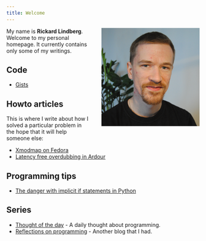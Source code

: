 ```yaml
---
title: Welcome
---
```


<img src="/images/avatar.png" style="float: right; padding-left: 30px; padding-bottom: 21px;" />

My name is **Rickard Lindberg**. Welcome to my personal homepage. It currently
contains only some of my writings.

## Code

- [Gists](/code/gists.html "Gists")

## Howto articles

This is where I write about how I solved a particular problem in the hope that
it will help someone else:

- [Xmodmap on Fedora](/writing/xmodmap-on-fedora/index.html "Xmodmap on Fedora")
- [Latency free overdubbing in Ardour](/writing/ardour-latency-free-overdubbing/index.html "Latency free overdubbing in Ardour")

## Programming tips

- [The danger with implicit if statements in Python](/writing/python-danger-implicit-if/index.html "The danger with implicit if statements in Python")

## Series

- [Thought of the day](/writing/thought-of-the-day/index.html "Thought of the day") - A daily thought about programming.
- [Reflections on programming](/writing/reflections-on-programming/index.html) - Another blog that I had.
